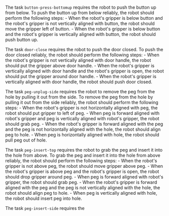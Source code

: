 

The task `button-press-bottomup` requires the robot to push the button up from below.
To push the button up from below reliably, the robot should perform the following steps:
    - When the robot's gripper is below button and the robot's gripper is not vertically aligned with button, the robot should move the gripper left of button.
    - When the robot's gripper is below button and the robot's gripper is vertically aligned with button, the robot should push button up.

The task `door-close` requires the robot to push the door closed.
To push the door closed reliably, the robot should perform the following steps:
    - When the robot's gripper is not vertically aligned with door handle, the robot should put the gripper above door handle.
    - When the robot's gripper is vertically aligned with door handle and the robot's gripper is open, the robot should put the gripper around door handle.
    - When the robot's gripper is vertically aligned with door handle, the robot should push door closed.

The task `peg-unplug-side` requires the robot to remove the peg from the hole by pulling it out from the side.
To remove the peg from the hole by pulling it out from the side reliably, the robot should perform the following steps:
    - When the robot's gripper is not horizontally aligned with peg, the robot should put gripper to left of peg.
    - When peg is forward aligned with robot's gripper and peg is vertically aligned with robot's gripper, the robot should grab peg.
    - When the robot's gripper is forward aligned with the peg and the peg is not horizontally aligned with the hole, the robot should align peg to hole.
    - When peg is horizontally aligned with hole, the robot should pull peg out of hole.

The task `peg-insert-top` requires the robot to grab the peg and insert it into the hole from above.
To grab the peg and insert it into the hole from above reliably, the robot should perform the following steps:
    - When the robot's gripper is not above peg, the robot should move gripper above peg.
    - When the robot's gripper is above peg and the robot's gripper is open, the robot should drop gripper around peg.
    - When peg is forward aligned with robot's gripper, the robot should grab peg.
    - When the robot's gripper is forward aligned with the peg and the peg is not vertically aligned with the hole, the robot should align peg to hole.
    - When peg is vertically aligned with hole, the robot should insert peg into hole.

The task `peg-insert-side` requires the